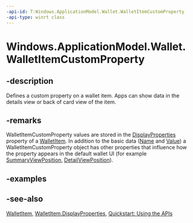 ```yaml
---
-api-id: T:Windows.ApplicationModel.Wallet.WalletItemCustomProperty
-api-type: winrt class
---
```


<!-- Class syntax.
public class WalletItemCustomProperty : Windows.ApplicationModel.Wallet.IWalletItemCustomProperty
-->

# Windows.ApplicationModel.Wallet.WalletItemCustomProperty

## -description
Defines a custom property on a wallet item. Apps can show data in the details view or back of card view of the item.

## -remarks
WalletItemCustomProperty values are stored in the [DisplayProperties](walletitem_displayproperties.md) property of a [WalletItem](walletitem.md). In addition to the basic data ([Name](walletitemcustomproperty_name.md) and [Value](walletitemcustomproperty_value.md)) a WalletItemCustomProperty object has other properties that influence how the property appears in the default wallet UI (for example [SummaryViewPosition](walletitemcustomproperty_summaryviewposition.md), [DetailViewPosition](walletitemcustomproperty_detailviewposition.md)).

## -examples

## -see-also
[WalletItem](walletitem.md), [WalletItem.DisplayProperties](walletitem_displayproperties.md), [Quickstart: Using the   APIs](/previous-versions/windows/apps/dn631257(v=win.10))
